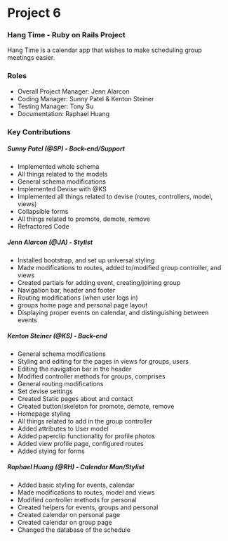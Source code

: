 # Project 6
### Hang Time - Ruby on Rails Project
Hang Time is a calendar app that wishes to make scheduling group meetings
easier.
### Roles
* Overall Project Manager: Jenn Alarcon
* Coding Manager: Sunny Patel & Kenton Steiner
* Testing Manager: Tony Su
* Documentation: Raphael Huang

### Key Contributions

##### Sunny Patel (@SP) - Back-end/Support
* Implemented whole schema
* All things related to the models
* General schema modifications
* Implemented Devise with @KS
* Implemented all things related to devise (routes, controllers, model, views)
* Collapsible forms
* All things related to promote, demote, remove
* Refractored Code


##### Jenn Alarcon (@JA) - Stylist
* Installed bootstrap, and set up universal styling
* Made modifications to routes, added to/modified group controller, and views
* Created partials for adding event, creating/joining group
* Navigation bar, header and footer
* Routing modifications (when user logs in)
* groups home page and personal page layout
* Displaying proper events on calendar, and distinguishing between events

##### Kenton Steiner (@KS) - Back-end
* General schema modifications
* Styling and editing for the pages in views for groups, users
* Editing the navigation bar in the header
* Modified controller methods for groups, comprises
* General routing modifications
* Set devise settings
* Created Static pages about and contact
* Created button/skeleton for promote, demote, remove
* Homepage styling
* All things related to add in the group controller
* Added attributes to User model
* Added paperclip functionality for profile photos
* Added view profile page, configured routes
* Added stying for forms



##### Raphael Huang (@RH) - Calendar Man/Stylist
* Added basic styling for events, calendar
* Made modifications to routes, model and views
* Modified controller methods for personal
* Created helpers for events, groups and personal
* Created calendar on personal page
* Created calendar on group page
* Changed the database of the schedule
